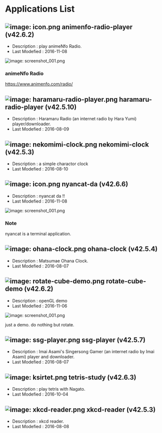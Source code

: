 # Applications List

## ![image: icon.png](/home/takedanemuru/MiscProject/animenfo-radio-player/Pictures/icon.png) animenfo-radio-player (v42.6.2)

+ Description : play animeNfo Radio.
+ Last Modefied : 2016-11-08

![image: screenshot_001.png](/home/takedanemuru/MiscProject/animenfo-radio-player/doc/screenshots/screenshot_001.png)

### animeNfo Radio

https://www.animenfo.com/radio/

## ![image: haramaru-radio-player.png](/home/takedanemuru/MiscProject/haramaru-radio-player/haramaru-radio-player.png) haramaru-radio-player (v42.5.10)

+ Description : Haramaru Radio (an internet radio by Hara Yumi) player/downloader.
+ Last Modefied : 2016-08-09

## ![image: nekomimi-clock.png](/home/takedanemuru/MiscProject/nekomimi-clock/nekomimi-clock.png) nekomimi-clock (v42.5.3)

+ Description : a simple charactor clock
+ Last Modefied : 2016-08-10

## ![image: icon.png](/home/takedanemuru/MiscProject/nyancat-da/Picture/icon.png) nyancat-da (v42.6.6)

+ Description : nyancat da !!
+ Last Modefied : 2016-11-08

![image: screenshot_001.png](/home/takedanemuru/MiscProject/nyancat-da/doc/screenshots/screenshot_001.png)

### Note

nyancat is a terminal application.

## ![image: ohana-clock.png](/home/takedanemuru/MiscProject/ohana-clock/ohana-clock.png) ohana-clock (v42.5.4)

+ Description : Matsumae Ohana Clock.
+ Last Modefied : 2016-08-07

## ![image: rotate-cube-demo.png](/home/takedanemuru/MiscProject/rotate-cube-demo/Pictures/rotate-cube-demo.png) rotate-cube-demo (v42.6.2)

+ Description : openGL demo
+ Last Modefied : 2016-11-06

![image: screenshot_001.png](/home/takedanemuru/MiscProject/rotate-cube-demo/doc/screenshots/screenshot_001.png)

just a demo. do nothing but rotate.


## ![image: ssg-player.png](/home/takedanemuru/MiscProject/ssg-player/ssg-player.png) ssg-player (v42.5.7)

+ Description : Imai Asami's Singersong Gamer (an internet radio by Imai Asami) player and downloader.
+ Last Modefied : 2016-08-07

## ![image: ksirtet.png](/home/takedanemuru/MiscProject/tetris-study/ksirtet.png) tetris-study (v42.6.3)

+ Description : play tetris with Nagato.
+ Last Modefied : 2016-10-04

## ![image: xkcd-reader.png](/home/takedanemuru/MiscProject/xkcd-reader/xkcd-reader.png) xkcd-reader (v42.5.3)

+ Description : xkcd reader.
+ Last Modefied : 2016-08-08

